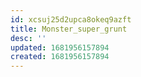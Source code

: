 ```yaml
---
id: xcsuj25d2upca8okeq9azft
title: Monster_super_grunt
desc: ''
updated: 1681956157894
created: 1681956157894
---
```

